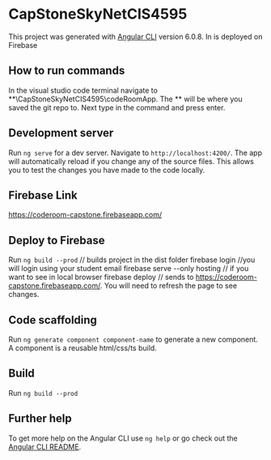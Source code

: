 # CapStoneSkyNetCIS4595

This project was generated with [Angular CLI](https://github.com/angular/angular-cli) version 6.0.8. In is deployed on Firebase

## How to run commands

In the visual studio code terminal navigate to **\CapStoneSkyNetCIS4595\codeRoomApp. The ** will be where you saved the git repo to. Next type in the command and press enter.

## Development server

Run `ng serve` for a dev server. Navigate to `http://localhost:4200/`. The app will automatically reload if you change any of the source files. This allows you to test the changes you have made to the code locally. 

## Firebase Link

https://coderoom-capstone.firebaseapp.com/

## Deploy to Firebase

Run `ng build --prod` // builds project in the dist folder
firebase login //you will login using your student email
firebase serve --only hosting // if you want to see in local browser
firebase deploy // sends to https://coderoom-capstone.firebaseapp.com/. You will need to refresh the page to see changes.

## Code scaffolding

Run `ng generate component component-name` to generate a new component. A component is a reusable html/css/ts build.

## Build

Run `ng build --prod` 

## Further help

To get more help on the Angular CLI use `ng help` or go check out the [Angular CLI README](https://github.com/angular/angular-cli/blob/master/README.md).
